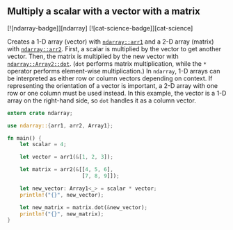 ## Multiply a scalar with a vector with a matrix
[![ndarray-badge]][ndarray] [![cat-science-badge]][cat-science]

Creates a 1-D array (vector) with [`ndarray::arr1`] and a 2-D array (matrix)
with [`ndarray::arr2`]. First, a scalar is multiplied by the vector to get
another vector. Then, the matrix is multiplied by the new vector with
[`ndarray::Array2::dot`]. (`dot` performs matrix multiplication, while the `*`
operator performs element-wise multiplication.) In `ndarray`, 1-D arrays can be
interpreted as either row or column vectors depending on context. If
representing the orientation of a vector is important, a 2-D array with one row
or one column must be used instead. In this example, the vector is a 1-D array
on the right-hand side, so `dot` handles it as a column vector.

```rust
extern crate ndarray;

use ndarray::{arr1, arr2, Array1};

fn main() {
    let scalar = 4;

    let vector = arr1(&[1, 2, 3]);

    let matrix = arr2(&[[4, 5, 6],
                        [7, 8, 9]]);

    let new_vector: Array1<_> = scalar * vector;
    println!("{}", new_vector);

    let new_matrix = matrix.dot(&new_vector);
    println!("{}", new_matrix);
}
```

[`ndarray::Array2::dot`]: https://docs.rs/ndarray/*/ndarray/struct.ArrayBase.html#method.dot-1
[`ndarray::arr1`]: https://docs.rs/ndarray/*/ndarray/fn.arr1.html
[`ndarray::arr2`]: https://docs.rs/ndarray/*/ndarray/fn.arr2.html
